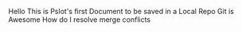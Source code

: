 Hello This is Pslot's first Document to be saved in a Local Repo
Git is Awesome
How do I resolve merge conflicts 
